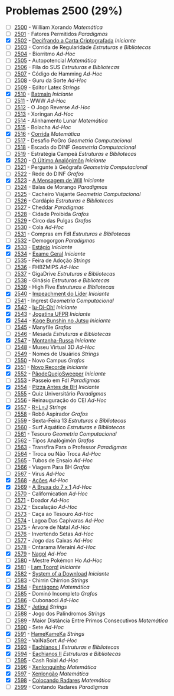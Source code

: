 # Problemas 2500 (29%)

  - [ ]  [2500](https://www.beecrowd.com.br/judge/pt/problems/view/2500) - William Xorando *Matemática*
  - [ ]  [2501](https://www.beecrowd.com.br/judge/pt/problems/view/2501) - Fatores Permitidos *Paradigmas*
  - [x]  [2502](https://www.beecrowd.com.br/judge/pt/problems/view/2502) - [Decifrando a Carta Criptografada](https://github.com/potigol/uoj-potigol/blob/master/src/2500/2502.poti) *Iniciante*
  - [ ]  [2503](https://www.beecrowd.com.br/judge/pt/problems/view/2503) - Corrida de Regularidade *Estruturas e Bibliotecas*
  - [ ]  [2504](https://www.beecrowd.com.br/judge/pt/problems/view/2504) - Biorritmo *Ad-Hoc*
  - [ ]  [2505](https://www.beecrowd.com.br/judge/pt/problems/view/2505) - Autopotencial *Matemática*
  - [ ]  [2506](https://www.beecrowd.com.br/judge/pt/problems/view/2506) - Fila do SUS *Estruturas e Bibliotecas*
  - [ ]  [2507](https://www.beecrowd.com.br/judge/pt/problems/view/2507) - Código de Hamming *Ad-Hoc*
  - [ ]  [2508](https://www.beecrowd.com.br/judge/pt/problems/view/2508) - Guru da Sorte *Ad-Hoc*
  - [ ]  [2509](https://www.beecrowd.com.br/judge/pt/problems/view/2509) - Editor Latex *Strings*
  - [x]  [2510](https://www.beecrowd.com.br/judge/pt/problems/view/2510) - [Batmain](https://github.com/potigol/uoj-potigol/blob/master/src/2500/2510.poti) *Iniciante*
  - [ ]  [2511](https://www.beecrowd.com.br/judge/pt/problems/view/2511) - WWW *Ad-Hoc*
  - [ ]  [2512](https://www.beecrowd.com.br/judge/pt/problems/view/2512) - O Jogo Reverse *Ad-Hoc*
  - [ ]  [2513](https://www.beecrowd.com.br/judge/pt/problems/view/2513) - Xoringan *Ad-Hoc*
  - [ ]  [2514](https://www.beecrowd.com.br/judge/pt/problems/view/2514) - Alinhamento Lunar *Matemática*
  - [ ]  [2515](https://www.beecrowd.com.br/judge/pt/problems/view/2515) - Bolacha *Ad-Hoc*
  - [x]  [2516](https://www.beecrowd.com.br/judge/pt/problems/view/2516) - [Corrida](https://github.com/potigol/uoj-potigol/blob/master/src/2500/2516.poti) *Matemática*
  - [ ]  [2517](https://www.beecrowd.com.br/judge/pt/problems/view/2517) - Desafio PoGro *Geometria Computacional*
  - [ ]  [2518](https://www.beecrowd.com.br/judge/pt/problems/view/2518) - Escada do DINF *Geometria Computacional*
  - [ ]  [2519](https://www.beecrowd.com.br/judge/pt/problems/view/2519) - Estratégia Campeã *Estruturas e Bibliotecas*
  - [x]  [2520](https://www.beecrowd.com.br/judge/pt/problems/view/2520) - [O Último Analógimôn](https://github.com/potigol/uoj-potigol/blob/master/src/2500/2520.poti) *Iniciante*
  - [ ]  [2521](https://www.beecrowd.com.br/judge/pt/problems/view/2521) - Pergunte à Geógrafa *Geometria Computacional*
  - [ ]  [2522](https://www.beecrowd.com.br/judge/pt/problems/view/2522) - Rede do DINF *Grafos*
  - [x]  [2523](https://www.beecrowd.com.br/judge/pt/problems/view/2523) - [A Mensagem de Will](https://github.com/potigol/uoj-potigol/blob/master/src/2500/2523.poti) *Iniciante*
  - [ ]  [2524](https://www.beecrowd.com.br/judge/pt/problems/view/2524) - Balas de Morango *Paradigmas*
  - [ ]  [2525](https://www.beecrowd.com.br/judge/pt/problems/view/2525) - Cacheiro Viajante *Geometria Computacional*
  - [ ]  [2526](https://www.beecrowd.com.br/judge/pt/problems/view/2526) - Cardápio *Estruturas e Bibliotecas*
  - [ ]  [2527](https://www.beecrowd.com.br/judge/pt/problems/view/2527) - Cheddar *Paradigmas*
  - [ ]  [2528](https://www.beecrowd.com.br/judge/pt/problems/view/2528) - Cidade Proibida *Grafos*
  - [ ]  [2529](https://www.beecrowd.com.br/judge/pt/problems/view/2529) - Circo das Pulgas *Grafos*
  - [ ]  [2530](https://www.beecrowd.com.br/judge/pt/problems/view/2530) - Cola *Ad-Hoc*
  - [ ]  [2531](https://www.beecrowd.com.br/judge/pt/problems/view/2531) - Compras em FdI *Estruturas e Bibliotecas*
  - [ ]  [2532](https://www.beecrowd.com.br/judge/pt/problems/view/2532) - Demogorgon *Paradigmas*
  - [x]  [2533](https://www.beecrowd.com.br/judge/pt/problems/view/2533) - [Estágio](https://github.com/potigol/uoj-potigol/blob/master/src/2500/2533.poti) *Iniciante*
  - [x]  [2534](https://www.beecrowd.com.br/judge/pt/problems/view/2534) - [Exame Geral](https://github.com/potigol/uoj-potigol/blob/master/src/2500/2534.poti) *Iniciante*
  - [ ]  [2535](https://www.beecrowd.com.br/judge/pt/problems/view/2535) - Feira de Adoção *Strings*
  - [ ]  [2536](https://www.beecrowd.com.br/judge/pt/problems/view/2536) - FHBZMIPS *Ad-Hoc*
  - [ ]  [2537](https://www.beecrowd.com.br/judge/pt/problems/view/2537) - GigaDrive *Estruturas e Bibliotecas*
  - [ ]  [2538](https://www.beecrowd.com.br/judge/pt/problems/view/2538) - Ginásio *Estruturas e Bibliotecas*
  - [ ]  [2539](https://www.beecrowd.com.br/judge/pt/problems/view/2539) - High Five *Estruturas e Bibliotecas*
  - [x]  [2540](https://www.beecrowd.com.br/judge/pt/problems/view/2540) - [Impeachment do Líder](https://github.com/potigol/uoj-potigol/blob/master/src/2500/2540.poti) *Iniciante*
  - [ ]  [2541](https://www.beecrowd.com.br/judge/pt/problems/view/2541) - Ingrest *Geometria Computacional*
  - [x]  [2542](https://www.beecrowd.com.br/judge/pt/problems/view/2542) - [Iu-Di-Oh!](https://github.com/potigol/uoj-potigol/blob/master/src/2500/2542.poti) *Iniciante*
  - [x]  [2543](https://www.beecrowd.com.br/judge/pt/problems/view/2543) - [Jogatina UFPR](https://github.com/potigol/uoj-potigol/blob/master/src/2500/2543.poti) *Iniciante*
  - [x]  [2544](https://www.beecrowd.com.br/judge/pt/problems/view/2544) - [Kage Bunshin no Jutsu](https://github.com/potigol/uoj-potigol/blob/master/src/2500/2544.poti) *Iniciante*
  - [ ]  [2545](https://www.beecrowd.com.br/judge/pt/problems/view/2545) - Manyfile *Grafos*
  - [ ]  [2546](https://www.beecrowd.com.br/judge/pt/problems/view/2546) - Mesada *Estruturas e Bibliotecas*
  - [x]  [2547](https://www.beecrowd.com.br/judge/pt/problems/view/2547) - [Montanha-Russa](https://github.com/potigol/uoj-potigol/blob/master/src/2500/2547.poti) *Iniciante*
  - [ ]  [2548](https://www.beecrowd.com.br/judge/pt/problems/view/2548) - Museu Virtual 3D *Ad-Hoc*
  - [ ]  [2549](https://www.beecrowd.com.br/judge/pt/problems/view/2549) - Nomes de Usuários *Strings*
  - [ ]  [2550](https://www.beecrowd.com.br/judge/pt/problems/view/2550) - Novo Campus *Grafos*
  - [x]  [2551](https://www.beecrowd.com.br/judge/pt/problems/view/2551) - [Novo Recorde](https://github.com/potigol/uoj-potigol/blob/master/src/2500/2551.poti) *Iniciante*
  - [x]  [2552](https://www.beecrowd.com.br/judge/pt/problems/view/2552) - [PãodeQuejoSweeper](https://github.com/potigol/uoj-potigol/blob/master/src/2500/2552.poti) *Iniciante*
  - [ ]  [2553](https://www.beecrowd.com.br/judge/pt/problems/view/2553) - Passeio em FdI *Paradigmas*
  - [x]  [2554](https://www.beecrowd.com.br/judge/pt/problems/view/2554) - [Pizza Antes de BH](https://github.com/potigol/uoj-potigol/blob/master/src/2500/2554.poti) *Iniciante*
  - [ ]  [2555](https://www.beecrowd.com.br/judge/pt/problems/view/2555) - Quiz Universitário *Paradigmas*
  - [ ]  [2556](https://www.beecrowd.com.br/judge/pt/problems/view/2556) - Reinauguração do CEI *Ad-Hoc*
  - [x]  [2557](https://www.beecrowd.com.br/judge/pt/problems/view/2557) - [R+L=J](https://github.com/potigol/uoj-potigol/blob/master/src/2500/2557.poti) *Strings*
  - [ ]  [2558](https://www.beecrowd.com.br/judge/pt/problems/view/2558) - Robô Aspirador *Grafos*
  - [ ]  [2559](https://www.beecrowd.com.br/judge/pt/problems/view/2559) - Sexta-Feira 13 *Estruturas e Bibliotecas*
  - [ ]  [2560](https://www.beecrowd.com.br/judge/pt/problems/view/2560) - Surf Aquático *Estruturas e Bibliotecas*
  - [ ]  [2561](https://www.beecrowd.com.br/judge/pt/problems/view/2561) - Tesouro *Geometria Computacional*
  - [ ]  [2562](https://www.beecrowd.com.br/judge/pt/problems/view/2562) - Tipos Analógimôn *Grafos*
  - [ ]  [2563](https://www.beecrowd.com.br/judge/pt/problems/view/2563) - Transfira Para o Professor *Paradigmas*
  - [ ]  [2564](https://www.beecrowd.com.br/judge/pt/problems/view/2564) - Troca ou Não Troca *Ad-Hoc*
  - [ ]  [2565](https://www.beecrowd.com.br/judge/pt/problems/view/2565) - Tubos de Ensaio *Ad-Hoc*
  - [ ]  [2566](https://www.beecrowd.com.br/judge/pt/problems/view/2566) - Viagem Para BH *Grafos*
  - [ ]  [2567](https://www.beecrowd.com.br/judge/pt/problems/view/2567) - Virus *Ad-Hoc*
  - [x]  [2568](https://www.beecrowd.com.br/judge/pt/problems/view/2568) - [Ações](https://github.com/potigol/uoj-potigol/blob/master/src/2500/2568.poti) *Ad-Hoc*
  - [x]  [2569](https://www.beecrowd.com.br/judge/pt/problems/view/2569) - [A Bruxa do 7 x 1](https://github.com/potigol/uoj-potigol/blob/master/src/2500/2569.poti) *Ad-Hoc*
  - [ ]  [2570](https://www.beecrowd.com.br/judge/pt/problems/view/2570) - Californication *Ad-Hoc*
  - [ ]  [2571](https://www.beecrowd.com.br/judge/pt/problems/view/2571) - Doador *Ad-Hoc*
  - [ ]  [2572](https://www.beecrowd.com.br/judge/pt/problems/view/2572) - Escalação *Ad-Hoc*
  - [ ]  [2573](https://www.beecrowd.com.br/judge/pt/problems/view/2573) - Caça ao Tesouro *Ad-Hoc*
  - [ ]  [2574](https://www.beecrowd.com.br/judge/pt/problems/view/2574) - Lagoa Das Capivaras *Ad-Hoc*
  - [ ]  [2575](https://www.beecrowd.com.br/judge/pt/problems/view/2575) - Árvore de Natal *Ad-Hoc*
  - [ ]  [2576](https://www.beecrowd.com.br/judge/pt/problems/view/2576) - Invertendo Setas *Ad-Hoc*
  - [ ]  [2577](https://www.beecrowd.com.br/judge/pt/problems/view/2577) - Jogo das Caixas *Ad-Hoc*
  - [ ]  [2578](https://www.beecrowd.com.br/judge/pt/problems/view/2578) - Ontarama Meraini *Ad-Hoc*
  - [x]  [2579](https://www.beecrowd.com.br/judge/pt/problems/view/2579) - [Nagol](https://github.com/potigol/uoj-potigol/blob/master/src/2500/2579.poti) *Ad-Hoc*
  - [ ]  [2580](https://www.beecrowd.com.br/judge/pt/problems/view/2580) - Mestre Pokémon Ho *Ad-Hoc*
  - [x]  [2581](https://www.beecrowd.com.br/judge/pt/problems/view/2581) - [I am Toorg!](https://github.com/potigol/uoj-potigol/blob/master/src/2500/2581.poti) *Iniciante*
  - [x]  [2582](https://www.beecrowd.com.br/judge/pt/problems/view/2582) - [System of a Download](https://github.com/potigol/uoj-potigol/blob/master/src/2500/2582.poti) *Iniciante*
  - [ ]  [2583](https://www.beecrowd.com.br/judge/pt/problems/view/2583) - Chirrin Chirrion *Strings*
  - [x]  [2584](https://www.beecrowd.com.br/judge/pt/problems/view/2584) - [Pentágono](https://github.com/potigol/uoj-potigol/blob/master/src/2500/2584.poti) *Matemática*
  - [ ]  [2585](https://www.beecrowd.com.br/judge/pt/problems/view/2585) - Dominó Incompleto *Grafos*
  - [ ]  [2586](https://www.beecrowd.com.br/judge/pt/problems/view/2586) - Cubonacci *Ad-Hoc*
  - [x]  [2587](https://www.beecrowd.com.br/judge/pt/problems/view/2587) - [Jetiqui](https://github.com/potigol/uoj-potigol/blob/master/src/2500/2587.poti) *Strings*
  - [ ]  [2588](https://www.beecrowd.com.br/judge/pt/problems/view/2588) - Jogo dos Palíndromos *Strings*
  - [ ]  [2589](https://www.beecrowd.com.br/judge/pt/problems/view/2589) - Maior Distância Entre Primos Consecutivos *Matemática*
  - [ ]  [2590](https://www.beecrowd.com.br/judge/pt/problems/view/2590) - Sete *Ad-Hoc*
  - [x]  [2591](https://www.beecrowd.com.br/judge/pt/problems/view/2591) - [HameKameKa](https://github.com/potigol/uoj-potigol/blob/master/src/2500/2591.poti) *Strings*
  - [ ]  [2592](https://www.beecrowd.com.br/judge/pt/problems/view/2592) - VaiNaSort *Ad-Hoc*
  - [x]  [2593](https://www.beecrowd.com.br/judge/pt/problems/view/2593) - [Eachianos I](https://github.com/potigol/uoj-potigol/blob/master/src/2500/2593.poti) *Estruturas e Bibliotecas*
  - [x]  [2594](https://www.beecrowd.com.br/judge/pt/problems/view/2594) - [Eachianos II](https://github.com/potigol/uoj-potigol/blob/master/src/2500/2594.poti) *Estruturas e Bibliotecas*
  - [ ]  [2595](https://www.beecrowd.com.br/judge/pt/problems/view/2595) - Cash Roial *Ad-Hoc*
  - [x]  [2596](https://www.beecrowd.com.br/judge/pt/problems/view/2596) - [Xenlonguinho](https://github.com/potigol/uoj-potigol/blob/master/src/2500/2596.poti) *Matemática*
  - [x]  [2597](https://www.beecrowd.com.br/judge/pt/problems/view/2597) - [Xenlongão](https://github.com/potigol/uoj-potigol/blob/master/src/2500/2597.poti) *Matemática*
  - [x]  [2598](https://www.beecrowd.com.br/judge/pt/problems/view/2598) - [Colocando Radares](https://github.com/potigol/uoj-potigol/blob/master/src/2500/2598.poti) *Matemática*
  - [ ]  [2599](https://www.beecrowd.com.br/judge/pt/problems/view/2599) - Contando Radares *Paradigmas*